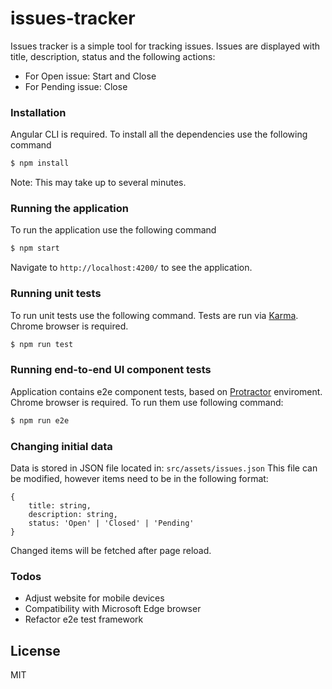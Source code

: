 # issues-tracker
Issues tracker is a simple tool for tracking issues. Issues are displayed with title, description, status and the following actions:
  - For Open issue: Start and Close
  - For Pending issue: Close

### Installation
Angular CLI is required. To install all the dependencies use the following command
```sh
$ npm install
```
Note: This may take up to several minutes.

### Running the application
To run the application use the following command
```sh
$ npm start
```
Navigate to `http://localhost:4200/` to see the application.

### Running unit tests
To run unit tests use the following command. Tests are run via [Karma](https://karma-runner.github.io). Chrome browser is required.
```sh
$ npm run test
```

### Running end-to-end UI component tests
Application contains e2e component tests, based on [Protractor](http://www.protractortest.org/) enviroment. Chrome browser is required. To run them use following command:
```sh
$ npm run e2e
```
### Changing initial data
Data is stored in JSON file located in:
`src/assets/issues.json`
This file can be modified, however items need to be in the following format:
```
{   
    title: string,
    description: string,
    status: 'Open' | 'Closed' | 'Pending'
}
```
Changed items will be fetched after page reload.

### Todos
 - Adjust website for mobile devices
 - Compatibility with Microsoft Edge browser
 - Refactor e2e test framework    

License
----
MIT
